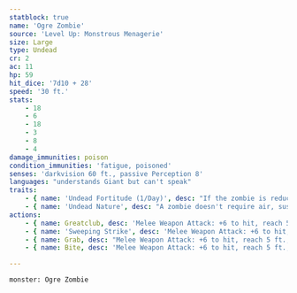 ```yaml
---
statblock: true
name: 'Ogre Zombie'
source: 'Level Up: Monstrous Menagerie'
size: Large
type: Undead
cr: 2
ac: 11
hp: 59
hit_dice: '7d10 + 28'
speed: '30 ft.'
stats:
    - 18
    - 6
    - 18
    - 3
    - 8
    - 4
damage_immunities: poison
condition_immunities: 'fatigue, poisoned'
senses: 'darkvision 60 ft., passive Perception 8'
languages: "understands Giant but can't speak"
traits:
    - { name: 'Undead Fortitude (1/Day)', desc: "If the zombie is reduced to 0 hit points by damage that isn't radiant or from a critical hit, it's instead reduced to 1 hit point, falls prone, and is stunned until the end of its next turn, appearing to be dead." }
    - { name: 'Undead Nature', desc: "A zombie doesn't require air, sustenance, or sleep." }
actions:
    - { name: Greatclub, desc: 'Melee Weapon Attack: +6 to hit, reach 5 ft., one target. Hit: 13 (2d8 + 4) bludgeoning damage, and if the target is a Medium or smaller creature, it makes a DC 14 Strength saving throw, falling prone on a failure.' }
    - { name: 'Sweeping Strike', desc: 'Melee Weapon Attack: +6 to hit, reach 5 ft., all creatures within 5 feet. Hit: 8 (1d8 + 4) bludgeoning damage, and if the target is a Medium or smaller creature, it makes a DC 14 Strength saving throw. On a failure, it is pushed 10 feet away from the ogre.' }
    - { name: Grab, desc: "Melee Weapon Attack: +6 to hit, reach 5 ft., one target. Hit: 11 (2d6 + 4) bludgeoning damage, and the target is grappled if it's Medium or smaller (escape DC 14), and until the grapple ends, the zombie can't grab another target." }
    - { name: Bite, desc: 'Melee Weapon Attack: +6 to hit, reach 5 ft., one target grappled by a zombie. Hit: 15 (2d10 + 4) piercing damage, and the zombie regains hit points equal to the damage dealt.' }

---
```

```statblock
monster: Ogre Zombie
```
